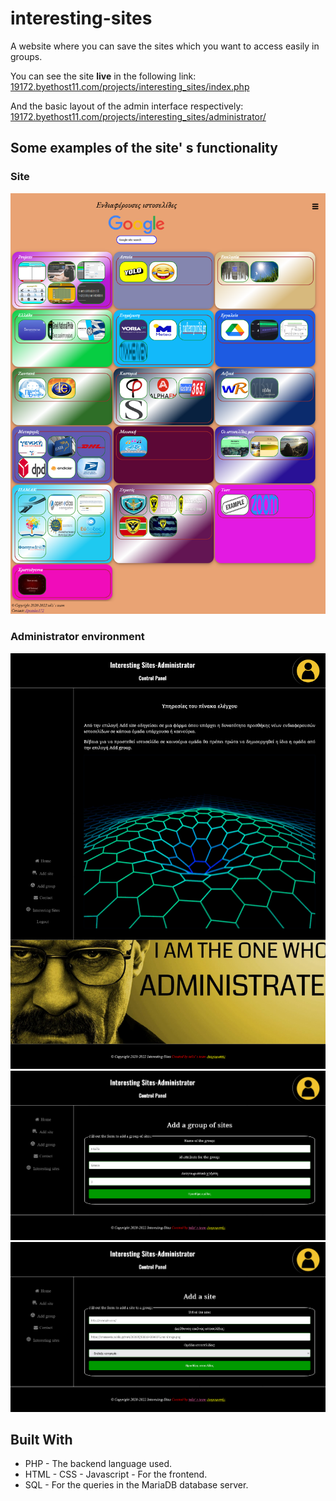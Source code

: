 # interesting-sites

A website where you can save the sites which you want to access easily in groups. 

<p>You can see the site <b>live</b> in the following link: <a href="http://19172.byethost11.com/projects/interesting_sites/index.php">19172.byethost11.com/projects/interesting_sites/index.php</a></p>
<p>And the basic layout of the admin interface respectively: <a href="http://19172.byethost11.com/projects/interesting_sites/administrator/">19172.byethost11.com/projects/interesting_sites/administrator/</a></p>

## Some examples of the site' s functionality
### Site
![Interesting-sites](https://github.com/Apostolos172/interesting-sites/blob/master/screenshots/Screenshot-Interesting-sites.png?raw=true)

### Administrator environment
![Interesting_sites-Administrator](https://github.com/Apostolos172/interesting-sites/blob/master/screenshots/Screenshot-Interesting_sites-Administrator.png?raw=true)
![Add_a_group_of_sites](https://github.com/Apostolos172/interesting-sites/blob/master/screenshots/Screenshot-Add_a_group_of_sites.png?raw=true)
![Add_a_site](https://github.com/Apostolos172/interesting-sites/blob/master/screenshots/Screenshot-Add_a_site.png?raw=true)

## Built With

- PHP - The backend language used.
- HTML - CSS - Javascript - For the frontend.
- SQL - For the queries in the MariaDB database server.
